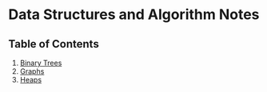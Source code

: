# Data Structures and Algorithm Notes

## Table of Contents

1. [Binary Trees](binary-trees.md)
1. [Graphs](graphs.md)
1. [Heaps](heaps.md)
